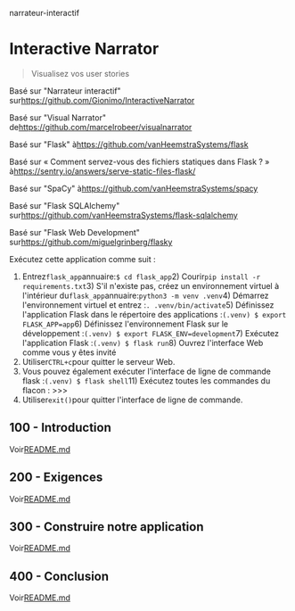 narrateur-interactif

# Interactive Narrator

> Visualisez vos user stories

Basé sur "Narrateur interactif" sur<https://github.com/Gionimo/InteractiveNarrator>

Basé sur "Visual Narrator" de<https://github.com/marcelrobeer/visualnarrator>

Basé sur "Flask" à<https://github.com/vanHeemstraSystems/flask>

Basé sur « Comment servez-vous des fichiers statiques dans Flask ? » à<https://sentry.io/answers/serve-static-files-flask/>

Basé sur "SpaCy" à<https://github.com/vanHeemstraSystems/spacy>

Basé sur "Flask SQLAlchemy" sur<https://github.com/vanHeemstraSystems/flask-sqlalchemy>

Basé sur "Flask Web Development" sur<https://github.com/miguelgrinberg/flasky>

Exécutez cette application comme suit :

1) Entrez`flask_app`annuaire:`$ cd flask_app`2) Courir`pip install -r requirements.txt`3) S'il n'existe pas, créez un environnement virtuel à l'intérieur du`flask_app`annuaire:`python3 -m venv .venv`4) Démarrez l'environnement virtuel et entrez :`. .venv/bin/activate`5) Définissez l'application Flask dans le répertoire des applications :`(.venv) $ export FLASK_APP=app`6) Définissez l'environnement Flask sur le développement :`(.venv) $ export FLASK_ENV=development`7) Exécutez l'application Flask :`(.venv) $ flask run`8) Ouvrez l'interface Web comme vous y êtes invité
9) Utiliser`CTRL+c`pour quitter le serveur Web.
10) Vous pouvez également exécuter l'interface de ligne de commande flask :`(.venv) $ flask shell`11) Exécutez toutes les commandes du flacon : >>>
12) Utiliser`exit()`pour quitter l'interface de ligne de commande.

## 100 - Introduction

Voir[README.md](./100/README.md)

## 200 - Exigences

Voir[README.md](./200/README.md)

## 300 - Construire notre application

Voir[README.md](./300/README.md)

## 400 - Conclusion

Voir[README.md](./400/README.md)
